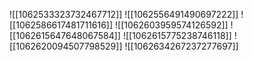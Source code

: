 ![[1062533323732467712]]
![[1062556491490697222]]
![[1062586617481711616]]
![[1062603959574126592]]
![[1062615647648067584]]
![[1062615775238746118]]
![[1062620094507798529]]
![[1062634267237277697]]
